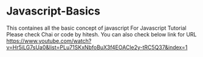 # Javascript-Basics
This containes all the basic concept of javascript
For Javascript Tutorial Please check Chai or code by hitesh. You can also check below link for URL
https://www.youtube.com/watch?v=Hr5iLG7sUa0&list=PLu71SKxNbfoBuX3f4EOACle2y-tRC5Q37&index=1
